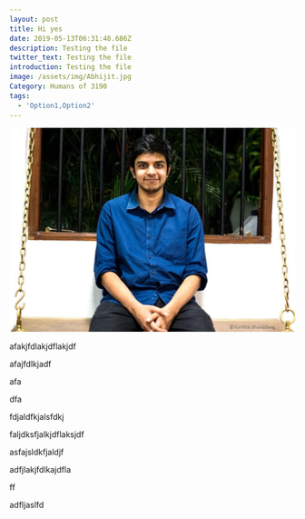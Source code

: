 ```yaml
---
layout: post
title: Hi yes
date: 2019-05-13T06:31:48.686Z
description: Testing the file
twitter_text: Testing the file
introduction: Testing the file
image: /assets/img/Abhijit.jpg
Category: Humans of 3190
tags:
  - 'Option1,Option2'
---
```

![test](/assets/img/Abhijit.jpg "test")

afakjfdlakjdflakjdf 

afajfdlkjadf

afa

dfa

fdjaldfkjalsfdkj

faljdksfjalkjdflaksjdf 

asfajsldkfjaldjf

adfjlakjfdlkajdfla

ff

adfljaslfd
